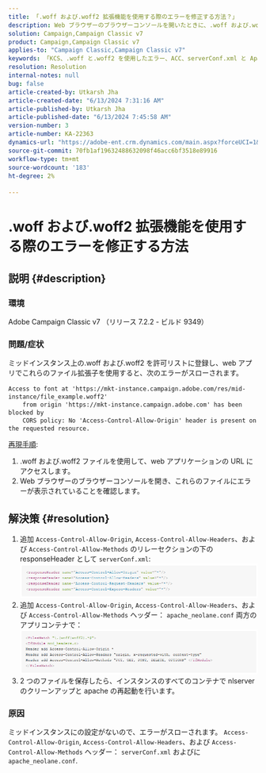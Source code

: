 ```yaml
---
title: 「.woff および.woff2 拡張機能を使用する際のエラーを修正する方法？」
description: Web ブラウザーのブラウザーコンソールを開いたときに、.woff および.woff2 ファイルを使用して web アプリの URL にアクセスする方法について説明します。
solution: Campaign,Campaign Classic v7
product: Campaign,Campaign Classic v7
applies-to: "Campaign Classic,Campaign Classic v7"
keywords: 「KCS、.woff と.woff2 を使用したエラー、ACC、serverConf.xml と Apache の設定が見つからない」
resolution: Resolution
internal-notes: null
bug: false
article-created-by: Utkarsh Jha
article-created-date: "6/13/2024 7:31:16 AM"
article-published-by: Utkarsh Jha
article-published-date: "6/13/2024 7:45:58 AM"
version-number: 3
article-number: KA-22363
dynamics-url: "https://adobe-ent.crm.dynamics.com/main.aspx?forceUCI=1&pagetype=entityrecord&etn=knowledgearticle&id=0e7e3fe7-5629-ef11-840b-000d3a37eaf2"
source-git-commit: 70fb1af19632488632098f46acc6bf3518e89916
workflow-type: tm+mt
source-wordcount: '183'
ht-degree: 2%

---
```


# .woff および.woff2 拡張機能を使用する際のエラーを修正する方法

## 説明 {#description}


### 環境

Adobe Campaign Classic v7 （リリース 7.2.2 - ビルド 9349）

### 問題/症状

ミッドインスタンス上の.woff および.woff2 を許可リストに登録し、web アプリでこれらのファイル拡張子を使用すると、次のエラーがスローされます。


```
Access to font at 'https://mkt-instance.campaign.adobe.com/res/mid-instance/file_example.woff2'
    from origin 'https://mkt-instance.campaign.adobe.com' has been blocked by 
    CORS policy: No 'Access-Control-Allow-Origin' header is present on the requested resource.
```


<u>再現手順</u>:

1. .woff および.woff2 ファイルを使用して、web アプリケーションの URL にアクセスします。
2. Web ブラウザーのブラウザーコンソールを開き、これらのファイルにエラーが表示されていることを確認します。



## 解決策 {#resolution}


1. 追加 `Access-Control-Allow-Origin`, `Access-Control-Allow-Headers`、および `Access-Control-Allow-Methods` のリレーセクションの下の responseHeader として `serverConf.xml`:    ![](assets/02ae0a1c-2515-ee11-8f6e-6045bd0067ea.png)
2. 追加 `Access-Control-Allow-Origin`, `Access-Control-Allow-Headers`、および `Access-Control-Allow-Methods` ヘッダー： `apache_neolane.conf` 両方のアプリコンテナで：    ![](assets/f7215128-2515-ee11-8f6e-6045bd0067ea.png)
3. 2 つのファイルを保存したら、インスタンスのすべてのコンテナで nlserver のクリーンアップと apache の再起動を行います。


### 原因

ミッドインスタンスにの設定がないので、エラーがスローされます。 `Access-Control-Allow-Origin`, `Access-Control-Allow-Headers`、および `Access-Control-Allow-Methods` ヘッダー： `serverConf.xml` およびに `apache_neolane.conf`.
